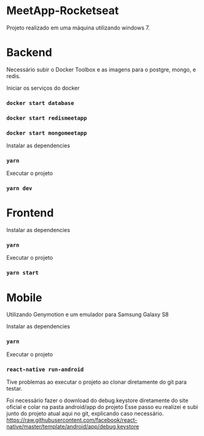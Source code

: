 # MeetApp-Rocketseat
Projeto realizado em uma máquina utilizando windows 7.

# Backend
Necessário subir o Docker Toolbox e as imagens para o postgre, mongo, e redis.

Iniciar os serviços do docker
### `docker start database`
### `docker start redismeetapp`
### `docker start mongomeetapp`

Instalar as dependencies
### `yarn`

Executar o projeto
### `yarn dev`

# Frontend
Instalar as dependencies
### `yarn`

Executar o projeto
### `yarn start`

# Mobile
Utilizando Genymotion e um emulador para Samsung Galaxy S8

Instalar as dependencies
### `yarn`

Executar o projeto
### `react-native run-android`

Tive problemas ao executar o projeto ao clonar diretamente do git para testar.

Foi necessário fazer o download do debug.keystore diretamente do site oficial e colar na pasta android/app do projeto
Esse passo eu realizei e subi junto do projeto atual aqui no git, explicando caso necessário.
https://raw.githubusercontent.com/facebook/react-native/master/template/android/app/debug.keystore


